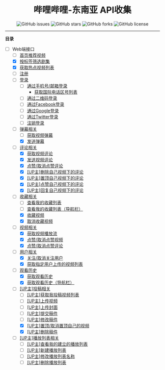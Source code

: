 <h1 align="center">哔哩哔哩-东南亚 API收集</h1>
<p align="center">
    <a href="https://github.com/7rikka/bilibili-sa-api-docs/issues" style="text-decoration:none">
        <img src="https://img.shields.io/github/issues/7rikka/bilibili-sa-api-docs.svg" alt="GitHub issues"/>
    </a>
    <a href="https://github.com/7rikka/bilibili-sa-api-docs/stargazers" style="text-decoration:none" >
        <img src="https://img.shields.io/github/stars/7rikka/bilibili-sa-api-docs.svg" alt="GitHub stars"/>
    </a>
    <a href="https://github.com/7rikka/bilibili-sa-api-docs/network" style="text-decoration:none" >
        <img src="https://img.shields.io/github/forks/7rikka/bilibili-sa-api-docs.svg" alt="GitHub forks"/>
    </a>
    <a href="https://github.com/7rikka/bilibili-sa-api-docs/blob/master/LICENSE" style="text-decoration:none" >
        <img src="https://img.shields.io/badge/License-CC%20BY--NC%204.0-lightgrey.svg" alt="GitHub license"/>
    </a>
</p>

---

**目录**

- [ ] Web端接口
    - [ ] [首页推荐视频]()
    - [X] [按标签筛选剧集](category/video_filter.md#按标签筛选剧集)
    - [X] [获取热点视频列表](popular/popular.md#获取热点视频列表)
    - [ ] [注册]()
    - [ ] [登录]()
      - [ ] [通过手机号/邮箱登录]()
        - [获取国际电话区号列表](login/sms.md#获取国际电话区号列表)
      - [ ] [通过二维码登录]()
      - [ ] [通过Facebook登录]()
      - [ ] [通过Google登录]()
      - [ ] [通过Twitter登录]()
      - [ ] [注销登录]()
    - [ ] [弹幕相关]()
      - [ ] [获取视频弹幕](danmaku/danmaku.md#获取视频弹幕)
      - [X] [发送弹幕](danmaku/send.md#发送弹幕)
    - [ ] [评论相关]()
      - [X] [获取视频评论](reply/reply.md#获取视频评论)
      - [X] [发送视频评论](reply/send.md#发送视频评论)
      - [X] [点赞/取消点赞评论](reply/like.md#点赞/取消点赞评论)
      - [X] [[UP主]删除自己视频下的评论](reply/del.md#[UP主]删除自己视频下的评论)
      - [X] [[UP主]置顶自己视频下的评论](reply/top.md#[UP主]置顶自己视频下的评论)
      - [X] [[UP主]点赞自己视频下的评论](reply/like.md#[UP主]点赞自己视频下的评论)
      - [X] [[UP主]回复自己视频下的评论](reply/send.md#[UP主]回复自己视频下的评论)
    - [ ] [收藏相关]()
      - [ ] [查看我的收藏列表]()
      - [ ] [查看我的收藏列表（导航栏）]()
      - [X] [收藏视频](fav/fav.md#收藏视频)
      - [X] [取消收藏视频](fav/fav.md#取消收藏视频)
    - [ ] [视频相关]()
        - [X] [获取视频播放流](video/playurl.md#获取视频播放流)
        - [X] [点赞/取消点赞视频](video/like.md#点赞/取消点赞视频)
        - [X] [点赞/取消点赞评论](video/like.md#点赞/取消点赞评论)
    - [ ] [用户相关]()
        - [X] [关注/取消关注用户](user/follow.md#关注/取消关注用户)
        - [X] [获取指定用户上传的视频列表](user/video.md#获取指定用户上传的视频列表)
    - [ ] [观看历史]()
        - [X] [获取观看历史](history/history.md#获取观看历史)
        - [X] [获取观看历史（导航栏）](history/history.md#获取观看历史（导航栏）)
    - [ ] [[UP主]投稿相关]()
        - [ ] [[UP主]获取我投稿视频列表]()
        - [ ] [[UP主]上传视频]()
        - [ ] [[UP主]上传封面]()
        - [ ] [[UP主]提交稿件]()
        - [ ] [[UP主]修改稿件]()
        - [X] [[UP主]置顶/取消置顶自己的视频](up/top.md#[UP主]置顶/取消置顶自己的视频)
        - [X] [[UP主]删除稿件](up/del.md#[UP主]删除稿件)
    - [ ] [[UP主]播放列表相关]()
        - [ ] [[UP主]查看我的建立的播放列表]()
        - [ ] [[UP主]新建播放列表]()
        - [ ] [[UP主]修改播放列表名称]()
        - [ ] [[UP主]删除播放列表]()
